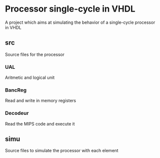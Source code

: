 # Processor single-cycle in VHDL

A project which aims at simulating the behavior of a single-cycle processor in VHDL

## src
Source files for the processor

### UAL
Aritmetic and logical unit

### BancReg
Read and write in memory registers

### Decodeur
Read the MIPS code and execute it

## simu
Source files to simulate the processor with each element
